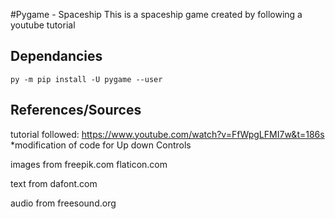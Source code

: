 #Pygame - Spaceship
This is a spaceship game created by following a youtube tutorial

## Dependancies
`py -m pip install -U pygame --user`


## References/Sources
tutorial followed:
https://www.youtube.com/watch?v=FfWpgLFMI7w&t=186s
*modification of code for Up down Controls

images from 
freepik.com 
flaticon.com

text from 
dafont.com

audio from
freesound.org


